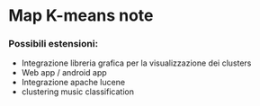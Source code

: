  Map K-means note
============================================

### Possibili estensioni:
* Integrazione libreria grafica per la visualizzazione dei clusters
* Web app / android app
* Integrazione apache lucene
* clustering music classification
